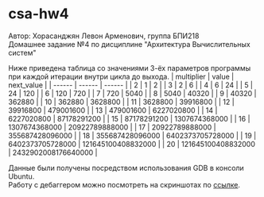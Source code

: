 # csa-hw4
Автор: Хорасанджян Левон Арменович, группа БПИ218  
Домашнее задание №4 по дисциплине "Архитектура Вычислительных систем"  
  
Ниже приведена таблица со значениями 3-ёх параметров программы при каждой итерации внутри цикла до выхода.
| multiplier | value | next_value |
| ------ | ------ | ------ |
| 2 | 1 | 2 |
| 3 | 2 | 6 |
| 4 | 6 | 24 |
| 5 | 24 | 120 |
| 6 | 120 | 720 |
| 7 | 720 | 5040 |
| 8 | 5040 | 40320 |
| 9 | 40320 | 362880 |
| 10 | 362880 | 3628800 |
| 11 | 3628800 | 39916800 |
| 12 | 39916800 | 479001600 |
| 13 | 479001600 | 6227020800 |
| 14 | 6227020800 | 87178291200 |
| 15 | 87178291200 | 1307674368000 |
| 16 | 1307674368000 | 20922789888000 |
| 17 | 20922789888000 | 355687428096000 |
| 18 | 355687428096000 | 6402373705728000 |
| 19 | 6402373705728000 | 121645100408832000 |
| 20 | 121645100408832000 | 2432902008176640000 |  
  
Данные были получены посредством использования GDB в консоли Ubuntu.  
Работу с дебаггером можно посмотреть на скриншотах по [ссылке](https://github.com/lkhorasandzhian/csa-hw4/tree/main/GDB_Screenshots).
